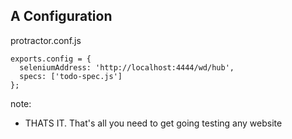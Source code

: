 ## A Configuration

protractor.conf.js
```
exports.config = {
  seleniumAddress: 'http://localhost:4444/wd/hub',
  specs: ['todo-spec.js']
};
```

note:
- THATS IT. That's all you need to get going testing any website